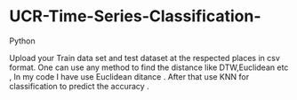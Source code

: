 # UCR-Time-Series-Classification-
Python

Upload your Train data set and test dataset at the respected places in csv format.
One can use any method to find the distance like DTW,Euclidean  etc , 
In my code I have use Euclidean ditance .
After that use KNN for classification to predict the accuracy .

